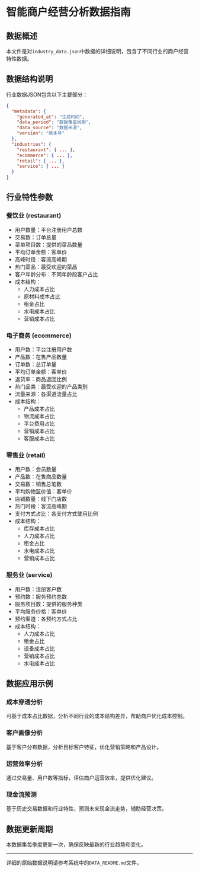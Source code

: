 # 智能商户经营分析数据指南

## 数据概述

本文件是对`industry_data.json`中数据的详细说明，包含了不同行业的商户经营特性数据。

## 数据结构说明

行业数据JSON包含以下主要部分：

```json
{
  "metadata": {
    "generated_at": "生成时间",
    "data_period": "数据覆盖周期",
    "data_source": "数据来源",
    "version": "版本号"
  },
  "industries": {
    "restaurant": { ... },
    "ecommerce": { ... },
    "retail": { ... },
    "service": { ... }
  }
}
```

## 行业特性参数

### 餐饮业 (restaurant)
- 用户数量：平台注册用户总数
- 交易数：订单总量
- 菜单项目数：提供的菜品数量
- 平均订单金额：客单价
- 高峰时段：客流高峰期
- 热门菜品：最受欢迎的菜品
- 客户年龄分布：不同年龄段客户占比
- 成本结构：
  - 人力成本占比
  - 原材料成本占比
  - 租金占比
  - 水电成本占比
  - 营销成本占比

### 电子商务 (ecommerce)
- 用户数：平台注册用户数
- 产品数：在售产品数量
- 订单数：总订单量
- 平均订单金额：客单价
- 退货率：商品退回比例
- 热门品类：最受欢迎的产品类别
- 流量来源：各渠道流量占比
- 成本结构：
  - 产品成本占比
  - 物流成本占比
  - 平台费用占比
  - 营销成本占比
  - 客服成本占比

### 零售业 (retail)
- 用户数：会员数量
- 产品数：在售商品数量
- 交易数：销售总笔数
- 平均购物篮价值：客单价
- 店铺数量：线下门店数
- 热门时段：客流高峰期
- 支付方式占比：各支付方式使用比例
- 成本结构：
  - 库存成本占比
  - 人力成本占比
  - 租金占比
  - 水电成本占比
  - 营销成本占比

### 服务业 (service)
- 用户数：注册客户数
- 预约数：服务预约总数
- 服务项目数：提供的服务种类
- 平均服务价格：客单价
- 预约渠道：各预约方式占比
- 成本结构：
  - 人力成本占比
  - 租金占比
  - 设备成本占比
  - 营销成本占比
  - 水电成本占比

## 数据应用示例

### 成本穿透分析
可基于成本占比数据，分析不同行业的成本结构差异，帮助商户优化成本控制。

### 客户画像分析
基于客户分布数据，分析目标客户特征，优化营销策略和产品设计。

### 运营效率分析
通过交易量、用户数等指标，评估商户运营效率，提供优化建议。

### 现金流预测
基于历史交易数据和行业特性，预测未来现金流走势，辅助经营决策。

## 数据更新周期

本数据集每季度更新一次，确保反映最新的行业趋势和变化。

---

详细的原始数据说明请参考系统中的`DATA_README.md`文件。 
